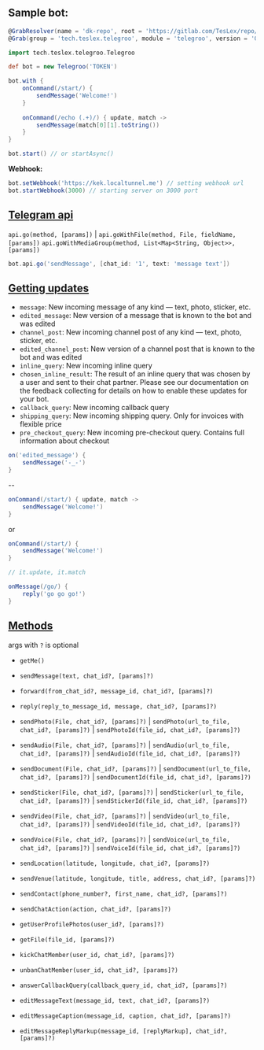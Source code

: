 ## Sample bot:

```groovy
@GrabResolver(name = 'dk-repo', root = 'https://gitlab.com/TesLex/repo/raw/master')
@Grab(group = 'tech.teslex.telegroo', module = 'telegroo', version = '0.3.0')

import tech.teslex.telegroo.Telegroo

def bot = new Telegroo('TOKEN')

bot.with {
	onCommand(/start/) {
		sendMessage('Welcome!')
	}
	
	onCommand(/echo (.+)/) { update, match ->
		sendMessage(match[0][1].toString())
	}
}

bot.start() // or startAsync()
```

**Webhook:**
```groovy
bot.setWebhook('https://kek.localtunnel.me') // setting webhook url
bot.startWebhook(3000) // starting server on 3000 port
```

## [Telegram api](https://core.telegram.org/bots/api)

`api.go(method, [params])` |
`api.goWithFile(method, File, fieldName, [params])`
`api.goWithMediaGroup(method, List<Map<String, Object>>, [params])`

```groovy
bot.api.go('sendMessage', [chat_id: '1', text: 'message text'])
```


## [Getting updates](https://core.telegram.org/bots/api#getting-updates)

- `message`: New incoming message of any kind — text, photo, sticker, etc. 
- `edited_message`:  New version of a message that is known to the bot and was edited
- `channel_post`: New incoming channel post of any kind — text, photo, sticker, etc.
- `edited_channel_post`: New version of a channel post that is known to the bot and was edited
- `inline_query`: New incoming inline query
- `chosen_inline_result`: The result of an inline query that was chosen by a user and sent to their chat partner. Please see our documentation on the feedback collecting for details on how to enable these updates for your bot.
- `callback_query`: New incoming callback query
- `shipping_query`: New incoming shipping query. Only for invoices with flexible price
- `pre_checkout_query`: New incoming pre-checkout query. Contains full information about checkout


```groovy
on('edited_message') {
	sendMessage('-_-')
}
```

--

```groovy
onCommand(/start/) { update, match ->
	sendMessage('Welcome!')
}
```
or
```groovy
onCommand(/start/) {
	sendMessage('Welcome!')
}

// it.update, it.match
```
```groovy
onMessage(/go/) {
	reply('go go go!')
} 
```

## [Methods](https://core.telegram.org/bots/api#available-methods)
args with `?` is optional

- `getMe()`

- `sendMessage(text, chat_id?, [params]?)`

- `forward(from_chat_id?, message_id, chat_id?, [params]?)`

- `reply(reply_to_message_id, message, chat_id?, [params]?)`

- `sendPhoto(File, chat_id?, [params]?)` | `sendPhoto(url_to_file, chat_id?, [params]?)` | `sendPhotoId(file_id, chat_id?, [params]?)`

- `sendAudio(File, chat_id?, [params]?)` | `sendAudio(url_to_file, chat_id?, [params]?)` | `sendAudioId(file_id, chat_id?, [params]?)`

- `sendDocument(File, chat_id?, [params]?)` | `sendDocument(url_to_file, chat_id?, [params]?)` | `sendDocumentId(file_id, chat_id?, [params]?)`

- `sendSticker(File, chat_id?, [params]?)` | `sendSticker(url_to_file, chat_id?, [params]?)` | `sendStickerId(file_id, chat_id?, [params]?)`

- `sendVideo(File, chat_id?, [params]?)` | `sendVideo(url_to_file, chat_id?, [params]?)` | `sendVideoId(file_id, chat_id?, [params]?)`

- `sendVoice(File, chat_id?, [params]?)` | `sendVoice(url_to_file, chat_id?, [params]?)` | `sendVoiceId(file_id, chat_id?, [params]?)`

- `sendLocation(latitude, longitude, chat_id?, [params]?)`

- `sendVenue(latitude, longitude, title, address, chat_id?, [params]?)`

- `sendContact(phone_number?, first_name, chat_id?, [params]?)`

- `sendChatAction(action, chat_id?, [params]?)`

- `getUserProfilePhotos(user_id?, [params]?)`

- `getFile(file_id, [params]?)`

- `kickChatMember(user_id, chat_id?, [params]?)`

- `unbanChatMember(user_id, chat_id?, [params]?)`

- `answerCallbackQuery(callback_query_id, chat_id?, [params]?)`

- `editMessageText(message_id, text, chat_id?, [params]?)`

- `editMessageCaption(message_id, caption, chat_id?, [params]?)`

- `editMessageReplyMarkup(message_id, [replyMarkup], chat_id?, [params]?)`
